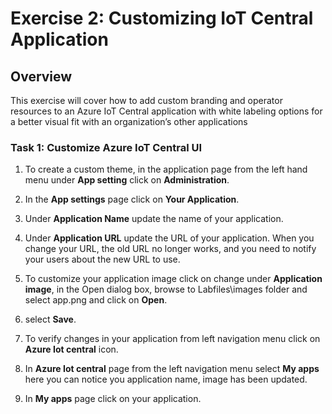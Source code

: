 # Exercise 2: Customizing IoT Central Application

## Overview

This exercise will cover how to add custom branding and operator resources to an Azure IoT Central application with white labeling options for a better visual fit with an organization’s other applications

### Task 1: Customize Azure IoT Central UI 

1. To create a custom theme, in the application page from the left hand menu  under **App setting**  click on **Administration**.

1. In the **App settings** page click on **Your Application**. 

1. Under **Application Name** update the name of your application.

1. Under **Application URL** update the URL of your application. When you change your URL, the old URL no longer works, and you need to notify your users about the new URL to use.

1. To customize your application image click on change under **Application image**, in the Open dialog box, browse to Labfiles\images folder and select app.png and click on **Open**. 

1. select **Save**.

1. To verify changes in your application from left navigation menu click on **Azure Iot central** icon. 

1. In **Azure Iot central** page from the left navigation menu select **My apps** here you can notice you application name, image has been updated. 

1. In **My apps** page click on your application. 


